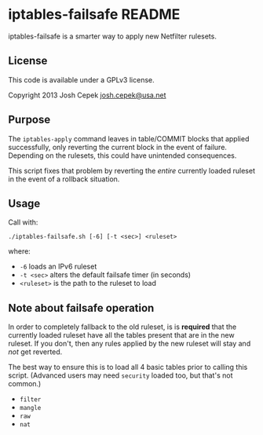 iptables-failsafe README
===

iptables-failsafe is a smarter way to apply new Netfilter rulesets.

License
---

This code is available under a GPLv3 license.

Copyright 2013 Josh Cepek <josh.cepek@usa.net>

Purpose
---

The `iptables-apply` command leaves in table/COMMIT blocks that applied
successfully, only reverting the current block in the event of failure.
Depending on the rulesets, this could have unintended consequences.

This script fixes that problem by reverting the *entire* currently loaded
ruleset in the event of a rollback situation.

Usage
---

Call with:

    ./iptables-failsafe.sh [-6] [-t <sec>] <ruleset>

where:

 * `-6` loads an IPv6 ruleset
 * `-t <sec>` alters the default failsafe timer (in seconds)
 * `<ruleset>` is the path to the ruleset to load

Note about failsafe operation
---

In order to completely fallback to the old ruleset, is is **required** that the
currently loaded ruleset have all the tables present that are in the new
ruleset. If you don't, then any rules applied by the new ruleset will stay and
*not* get reverted.

The best way to ensure this is to load all 4 basic tables prior to calling this
script. (Advanced users may need `security` loaded too, but that's not common.)

 * `filter`
 * `mangle`
 * `raw`
 * `nat`
